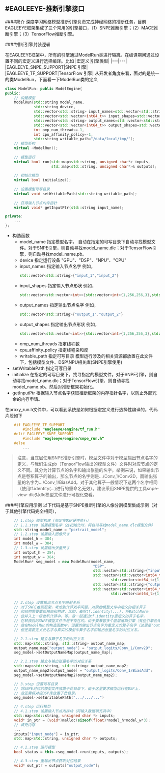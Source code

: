 #EAGLEEYE-推断引擎接口
----
####简介
深度学习网络模型推断引擎负责完成神经网络的推断任务，目前EAGLEEYE框架集成了三个常用的引擎接口，（1）SNPE推断引擎；（2）MACE推断引擎；（3）TensorFlow推断引擎。

####推断引擎封装逻辑

在EAGLEEYE框架中，所有的引擎通过ModelRun类进行隔离。在编译期间通过设置不同的宏定义进行选择编译。比如
|宏定义|引擎类型|
|---|---|
|EAGLEEYE_SNPE_SUPPORT|SNPE 引擎|
|EAGLEEYE_TF_SUPPORT|TensorFlow 引擎|
从开发者角度来看，面对的是统一的类ModelRun，下面看一下ModelRun类的定义
```c++
class ModelRun: public ModelEngine{
public:
    // 构建模型
    ModelRun(std::string model_name, 
             std::string device,
             std::vector<std::string> input_names=std::vector<std::string>(),
             std::vector<std::vector<int64_t>> input_shapes=std::vector<std::vector<int64_t>>(),
             std::vector<std::string> output_names=std::vector<std::string>(),
             std::vector<std::vector<int64_t>> output_shapes=std::vector<std::vector<int64_t>>(),
             int omp_num_threads=-1, 
             int cpu_affinity_policy=-1, 
             std::string writable_path="/data/local/tmp/");
    // 模型析构         
    virtual ~ModelRun();
    
    // 模型运行
    virtual bool run(std::map<std::string, unsigned char*> inputs, 
                     std::map<std::string, unsigned char*>& outputs);
    
    // 初始化模型
    virtual bool initialize();
    
    // 设置模型可写目录
    virtual void setWritablePath(std::string writable_path);
    
    // 获得输入节点内存指针
    virtual void* getInputPtr(std::string input_name);

private:
    ...
};
```
* 构造函数
    * model_name 指定模型名字。
    自动在指定的可写目录下自动寻找模型文件。对于SNPE引擎，则自动寻找model_name.dlc；对于TensorFlow引擎，则自动寻找model_name.pb。
    * device 指定运行设备
    "GPU"、"DSP"、"NPU"、"CPU"
    * input_names 指定输入节点名字
     例如，
        ``` c++ 
        std::vector<std::string>{"input_1","input_2"}
        ```
    * input_shapes 指定输入节点形状
    例如，
        ```c++
        std::vector<std::vector<int>>{std::vector<int>{1,256,256,3},std::vector<int>{1,256,256,3}}
        ```
    * output_names 指定输出节点名字
    例如，
        ```c++
        std::vector<std::string>{"output_1","output_2"}
        ```
    * output_shapes 指定输出节点形状
    例如， 
        ```c++
        std::vector<std::vector<int>>{std::vector<int>{1,256,256,3},std::vector<int>{1,256,256,3}}
        ```
    * omp_num_threads 指定线程数
    * cpu_affinity_policy 指定线程亲和度
    * writable_path 指定可写目录
    模型运行涉及的相关资源都放置在此文件下，包括模型文件、DSP\NPU相关库(SNPE引擎使用)
* setWritablePath
    指定可写目录
* initialize
    在指定的可写目录下，找寻指定的模型文件。对于SNPE引擎，则自动寻找model_name.dlc；对于TensorFlow引擎，则自动寻找model_name.pb。然后对推断框架初始化。
* getInputPtr
    根据输入节点名字获取推断框架的内存指针名字，以防止外部冗余的内存申请。

在proxy_run.h文件中，可以看到系统是如何根据宏定义进行选择性编译的，代码片段如下
```c++
    #if EAGLEEYE_TF_SUPPORT
        #include "eagleeye/engine/tf_run.h"
    #elif EAGLEEYE_SNPE_SUPPORT
        #include "eagleeye/engine/snpe_run.h"
    #else
        ...
```

> 注意，当底层使用SNPE推断引擎时，模型文件中对于模型输出节点名字的定义，与我们生成pb（TensorFlow输出的模型文件）文件时对应节点的定义不同。其分为计算节点的名字和输出张量的名字。举例来说，如果输出节点是卷积算子的输出，那么节点的名字则是.../Conv_1/Conv2D，而输出张量的名字为.../Conv_1/BiasAdd。对于其他算子一般情况下这两个名字相同（使用tf.identity(...)进行的重命名无效）。建议采用SNPE提供的工具snpe-view-dlc对dlc模型文件进行可视化查看。

####引擎应用示例
以下代码是基于SNPE推断引擎的人像分割模型集成示例（对于其他引擎代码完全相同），
```c++
    // 1.step 模型构建 (指定在DSP硬件执行)
    // 1.1.step 设置模型名字（在初始化时，将自动寻找model_name.dlc模型文件）
    std::string model_name = "portrait_model";
    // 1.2.step 设置输入图像尺寸
    int model_h = 384;
    int model_w = 384;
    // 1.3.step 设置输出张量尺寸
    int output_h = 384;
    int output_w = 384;
    ModelRun* seg_model = new ModelRun(model_name,
                                        "DSP",
                                        std::vector<std::string>{"input_node"},
                                        std::vector<std::vector<int64_t>>{
                                                std::vector<int64_t>{1, model_h, model_w, 3}},
                                        std::vector<std::string>{"output_node"},
                                        std::vector<std::vector<int64_t>>{
                                                std::vector<int64_t>{1, output_h, output_w, 2}});

    // 2.step 设置输出节点名字映射关系
    // 对于SNPE推断框架，考虑到计算效率问题，对原始模型文件中定义的相关算子
    // 和结构需要重新精简和构建，比如，去除tf.identity(...)，将BatchNorm
    // 合并入上一级卷积计算中，等。故一般通过tf.identity重定义的算子名字，
    // 在转换后的SNPE模型文件中是不存在的。由于要兼容多个底层推断引擎（有些引擎会保留重定义的名字），
    // 故在ModelRun的构造函数中，设置的输出节点名字为重定义的算子名字（这里是"output_node"），
    // 但还需要定义此名字与真实的模型中算子名字和输出张量名字的对应关系。

    // 2.1.step 建立与算子名字的对应关系
    std::map<std::string, std::string> output_name_map;
    output_name_map["output_node"] = "output_logits/Conv_1/Conv2D";
    seg_model->setOutputNameMap(output_name_map);

    // 2.2.step 建立与输出张量名字的对应关系
    std::map<std::string, std::string> output_name_map2;
    output_name_map2[output_node] = "output_logits/Conv_1/BiasAdd";
    seg_model->setOutputNameMap2(output_name_map2);

    // 3.step 设置可写目录
    // 将SNPE对应的模型文件放置于此目录下，由于这里要求模型运行在DSP上，
    // 故还需将对应DSP库放置于此目录。
    seg_model->setWritablePath(".../.../...")

    // 4.step 运行模型
    // 4.1.step 设置输入节点内存块（将输入数据填充其中）
    std::map<std::string, unsigned char *> inputs;
    void* in_ptr = (void*)malloc(sizeof(float)*model_h*model_w*3);
    // 填充内存
    ...
    inputs["input_node"] = in_ptr;
    std::map<std::string, unsigned char *> outputs;

    // 4.2.step 运行模型
    bool status = this->seg_model->run(inputs, outputs);

    // 4.3.step 重输出节点获取对应结果
    void* out_ptr = outputs["output_node"];

```